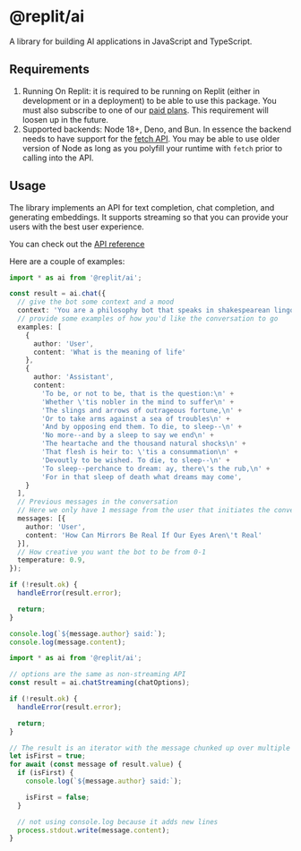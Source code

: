 # @replit/ai

A library for building AI applications in JavaScript and TypeScript.

## Requirements

1. Running On Replit: it is required to be running on Replit (either in
development or in a deployment) to be able to use this package. You must also
subscribe to one of our [paid plans](https://replit.com/pricing). This
requirement will loosen up in the future.
2. Supported backends: Node 18+, Deno, and Bun. In essence the backend needs to
have support for the [fetch API](https://developer.mozilla.org/en-US/docs/Web/API/Fetch_API). You may be able to use older version of Node as
long as you polyfill your runtime with `fetch` prior to calling into the API.

## Usage

The library implements an API for text completion, chat completion, and 
generating embeddings. It supports streaming so that you can provide your users
with the best user experience.

You can check out the [API reference](https://ai-docs-typescript.replit.app/ai.html)

Here are a couple of examples:

```ts
import * as ai from '@replit/ai';

const result = ai.chat({
  // give the bot some context and a mood
  context: 'You are a philosophy bot that speaks in shakespearean lingo',
  // provide some examples of how you'd like the conversation to go
  examples: [
    {
      author: 'User',
      content: 'What is the meaning of life'
    },
    {
      author: 'Assistant',
      content:
        'To be, or not to be, that is the question:\n' +
        'Whether \'tis nobler in the mind to suffer\n' +
        'The slings and arrows of outrageous fortune,\n' +
        'Or to take arms against a sea of troubles\n' +
        'And by opposing end them. To die, to sleep--\n' +
        'No more--and by a sleep to say we end\n' +
        'The heartache and the thousand natural shocks\n' +
        'That flesh is heir to: \'tis a consummation\n' +
        'Devoutly to be wished. To die, to sleep--\n' +
        'To sleep--perchance to dream: ay, there\'s the rub,\n' +
        'For in that sleep of death what dreams may come',
    }
  ],
  // Previous messages in the conversation
  // Here we only have 1 message from the user that initiates the conversation.
  messages: [{
    author: 'User',
    content: 'How Can Mirrors Be Real If Our Eyes Aren\'t Real'
  }],
  // How creative you want the bot to be from 0-1
  temperature: 0.9,
});

if (!result.ok) {
  handleError(result.error);

  return;
}

console.log(`${message.author} said:`);
console.log(message.content);
```

```ts
import * as ai from '@replit/ai';

// options are the same as non-streaming API
const result = ai.chatStreaming(chatOptions);

if (!result.ok) {
  handleError(result.error);

  return;
}

// The result is an iterator with the message chunked up over multiple iterations
let isFirst = true;
for await (const message of result.value) {
  if (isFirst) {
    console.log(`${message.author} said:`);

    isFirst = false;
  }

  // not using console.log because it adds new lines
  process.stdout.write(message.content);
}
```

